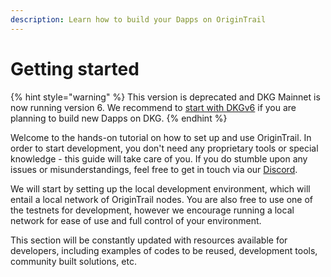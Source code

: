 ```yaml
---
description: Learn how to build your Dapps on OriginTrail
---
```


# Getting started

{% hint style="warning" %}
This version is deprecated and DKG Mainnet is now running version 6. We recommend to [start with DKGv6](../decentralized-knowledge-graph-layer-2/node-setup-instructions/setup-instructions-dockerless.md) if you are planning to build new Dapps on DKG.
{% endhint %}

Welcome to the hands-on tutorial on how to set up and use OriginTrail. In order to start development, you don't need any proprietary tools or special knowledge - this guide will take care of you. If you do stumble upon any issues or misunderstandings, feel free to get in touch via our [Discord](https://discordapp.com/invite/FCgYk2S).&#x20;

We will start by setting up the local development environment, which will entail a local network of OriginTrail nodes. You are also free to use one of the testnets for development, however we encourage running a local network for ease of use and full control of your environment.

This section will be constantly updated with resources available for developers, including examples of codes to be reused, development tools, community built solutions, etc.

